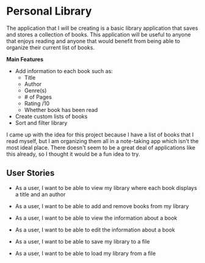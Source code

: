 # Personal Library

The application that I will be creating is a basic library application that saves and stores a collection of books. This application will be useful to anyone that enjoys reading and anyone that would benefit from being able to organize their current list of books. 

**Main Features**

* Add information to each book such as:
  * Title
  * Author
  * Genre(s)
  * \# of Pages
  * Rating /10
  * Whether book has been read
* Create custom lists of books
* Sort and filter library

I came up with the idea for this project because I have a list of books that I read myself, but I am organizing them
 all in a note-taking app which isn't the most ideal place. There doesn't seem to be a great deal of applications like this already, so I thought it would be a fun idea to try.

## User Stories

* As a user, I want to be able to view my library where each book displays a title and an author
* As a user, I want to be able to add and remove books from my library
* As a user, I want to be able to view the information about a book
* As a user, I want to be able to edit the information about a book



* As a user, I want to be able to save my library to a file
* As a user, I want to be able to load my library from a file